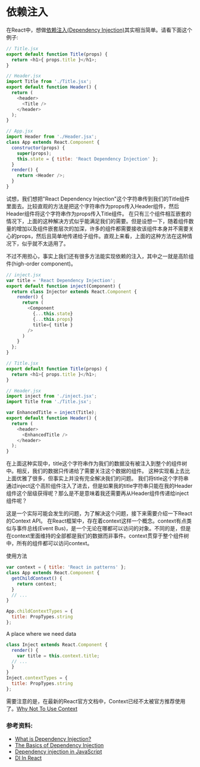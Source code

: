 # 依赖注入

在React中，想做[依赖注入(Dependency Injection)](https://www.youtube.com/watch?v=IKD2-MAkXyQ)其实相当简单。请看下面这个例子:

```javascript
// Title.jsx
export default function Title(props) {
  return <h1>{ props.title }</h1>;
}
```

```javascript
// Header.jsx
import Title from './Title.jsx';
export default function Header() {
  return (
    <header>
      <Title />
    </header>
  );
}
```
```javascript
// App.jsx
import Header from './Header.jsx';
class App extends React.Component {
  constructor(props) {
    super(props);
    this.state = { title: 'React Dependency Injection' };
  }
  render() {
    return <Header />;
  }
}
```

试想，我们想把"React Dependency Injection"这个字符串传到我们的Title组件里面去。比较直观的方法是把这个字符串作为props传入Header组件，然后Header组件将这个字符串作为props传入Title组件。
在只有三个组件相互嵌套的情况下，上面的这种解决方式似乎能满足我们的需要。但是设想一下，随着组件数量的增加以及组件嵌套层次的加深，许多的组件都需要接收该组件本身并不需要关心的props，然后且简单地传递给子组件。直观上来看，上面的这种方法在这种情况下，似乎就不太适用了。

不过不用担心，事实上我们还有很多方法能实现依赖的注入，其中之一就是高阶组件(high-order component)。

```javascript
// inject.jsx
var title = 'React Dependency Injection';
export default function inject(Component) {
  return class Injector extends React.Component {
    render() {
      return (
        <Component
          {...this.state}
          {...this.props}
          title={ title }
        />
      )
    }
  };
}
```
```javascript
// Title.jsx
export default function Title(props) {
  return <h1>{ props.title }</h1>;
}
```
```javascript
// Header.jsx
import inject from './inject.jsx';
import Title from './Title.jsx';

var EnhancedTitle = inject(Title);
export default function Header() {
  return (
    <header>
      <EnhancedTitle />
    </header>
  );
}
```

在上面这种实现中，title这个字符串作为我们的数据没有被注入到整个的组件树中。相反，我们的数据只传递给了需要关注这个数据的组件。
这种实现看上去比上面优雅了很多，但事实上并没有完全解决我们的问题。
我们将title这个字符串通过inject这个高阶组件注入了进去，但是如果我的title字符串只能在我的Header组件这个层级获得呢？那么是不是意味着我还需要再从Header组件传递给inject组件呢？

这是一个实际可能会发生的问题，为了解决这个问题，接下来需要介绍一下React的Context API。
在React框架中，存在着context这样一个概念。context有点类似与事件总线(Event Bus)，是一个无论在哪都可以访问的对象。不同的是，但是在context里面维持的全部都是我们的数据而非事件。context贯穿于整个组件树中，所有的组件都可以访问context。

使用方法
```javascript
var context = { title: 'React in patterns' };
class App extends React.Component {
  getChildContext() {
    return context;
  }
  // ...
}

App.childContextTypes = {
  title: PropTypes.string
};
```
A place where we need data
```javascript
class Inject extends React.Component {
  render() {
    var title = this.context.title;
  // ...
  }
}
Inject.contextTypes = {
  title: PropTypes.string
};
```

需要注意的是，在最新的React官方文档中，Context已经不太被官方推荐使用了。[Why Not To Use Context](https://reactjs.org/docs/context.html#why-not-to-use-context)

### 参考资料:
- [What is Dependency Injection?](https://www.youtube.com/watch?v=IKD2-MAkXyQ)
- [The Basics of Dependency Injection](https://www.youtube.com/watch?v=jXhdOTw1q5Q)
- [Dependency injection in JavaScript](http://krasimirtsonev.com/blog/article/Dependency-injection-in-JavaScript)
- [DI In React](https://github.com/krasimir/react-in-patterns/tree/master/patterns/dependency-injection)
